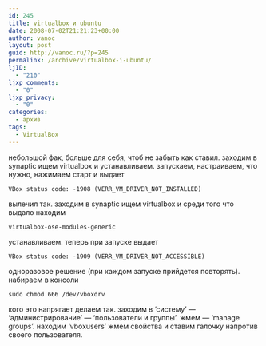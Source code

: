 ```yaml
---
id: 245
title: virtualbox и ubuntu
date: 2008-07-02T21:21:23+00:00
author: vanoc
layout: post
guid: http://vanoc.ru/?p=245
permalink: /archive/virtualbox-i-ubuntu/
ljID:
  - "210"
ljxp_comments:
  - "0"
ljxp_privacy:
  - "0"
categories:
  - архив
tags:
  - VirtualBox
---
```

небольшой фак, больше для себя, чтоб не забыть как ставил. заходим в synaptic ищем virtualbox и устанавливаем. запускаем, настраиваем, что нужно, нажимаем старт и выдает
  
`VBox status code: -1908 (VERR_VM_DRIVER_NOT_INSTALLED)`
  
вылечил так. заходим в synaptic ищем virtualbox и среди того что выдало находим
  
`virtualbox-ose-modules-generic`
  
устанавливаем. теперь при запуске выдает
  
`VBox status code: -1909 (VERR_VM_DRIVER_NOT_ACCESSIBLE)`
  
одноразовое решение (при каждом запуске прийдется повторять). набираем в консоли
  
`sudo chmod 666 /dev/vboxdrv`
  
кого это напрягает делаем так. заходим в &#8216;систему&#8217; &#8212; &#8216;администрирование&#8217; &#8212; &#8216;пользователи и группы&#8217;. жмем &#8212; &#8216;manage groups&#8217;. находим &#8216;vboxusers&#8217; жмем свойства и ставим галочку напротив своего пользователя.